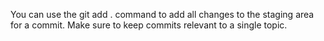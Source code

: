 You can use the git add .  command to add all changes to the staging area for a commit. Make sure to keep commits relevant to a single topic.

